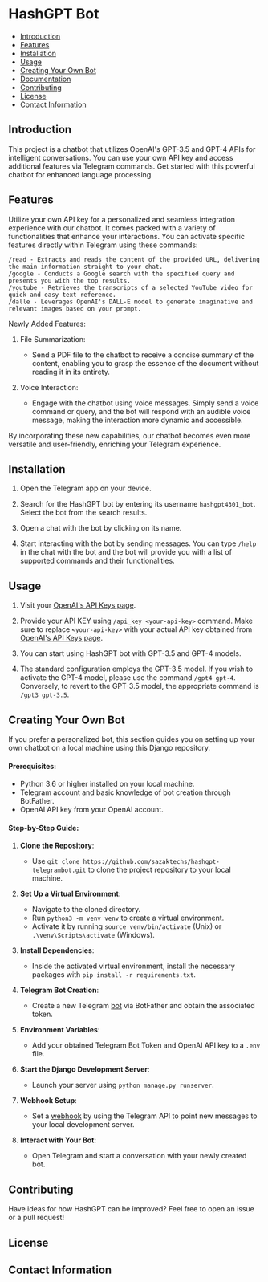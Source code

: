 # HashGPT Bot
- [Introduction](#introduction)
- [Features](#features)
- [Installation](#installation)
- [Usage](#usage)
- [Creating Your Own Bot](#creating-your-own-bot)
- [Documentation](#documentation)
- [Contributing](#contributing)
- [License](#license)
- [Contact Information](#contact-information)

## Introduction

This project is a chatbot that utilizes OpenAI's GPT-3.5 and GPT-4 APIs for intelligent conversations. You can use your own API key and access additional features via Telegram commands. Get started with this powerful chatbot for enhanced language processing.

## Features

Utilize your own API key for a personalized and seamless integration experience with our chatbot. It comes packed with a variety of functionalities that enhance your interactions. You can activate specific features directly within Telegram using these commands:

    /read - Extracts and reads the content of the provided URL, delivering the main information straight to your chat.
    /google - Conducts a Google search with the specified query and presents you with the top results.
    /youtube - Retrieves the transcripts of a selected YouTube video for quick and easy text reference.
    /dalle - Leverages OpenAI's DALL-E model to generate imaginative and relevant images based on your prompt.

Newly Added Features:

1. File Summarization:
    - Send a PDF file to the chatbot to receive a concise summary of the content, enabling you to grasp the essence of the document without reading it in its entirety.

2. Voice Interaction:
    - Engage with the chatbot using voice messages. Simply send a voice command or query, and the bot will respond with an audible voice message, making the interaction more dynamic and accessible.

By incorporating these new capabilities, our chatbot becomes even more versatile and user-friendly, enriching your Telegram experience.

## Installation

1. Open the Telegram app on your device.

2. Search for the HashGPT bot by entering its username `hashgpt4301_bot`. Select the bot from the search results.

3. Open a chat with the bot by clicking on its name.

4. Start interacting with the bot by sending messages. You can type `/help` in the chat with the bot and the bot will provide you with a list of supported commands and their functionalities.

## Usage

1. Visit your [OpenAI's API Keys page](https://platform.openai.com/account/api-keys).

2. Provide your API KEY using `/api_key <your-api-key>` command. Make sure to replace `<your-api-key>` with your actual API key obtained from [OpenAI's API Keys page](https://platform.openai.com/account/api-keys).

3. You can start using HashGPT bot with GPT-3.5 and GPT-4 models.
 
4. The standard configuration employs the GPT-3.5 model. If you wish to activate the GPT-4 model, please use the command `/gpt4 gpt-4`. Conversely, to revert to the GPT-3.5 model, the appropriate command is `/gpt3 gpt-3.5`.

## Creating Your Own Bot

If you prefer a personalized bot, this section guides you on setting up your own chatbot on a local machine using this Django repository.

#### Prerequisites:
- Python 3.6 or higher installed on your local machine.
- Telegram account and basic knowledge of bot creation through BotFather.
- OpenAI API key from your OpenAI account.

#### Step-by-Step Guide:

1. **Clone the Repository**: 
   - Use `git clone https://github.com/sazaktechs/hashgpt-telegrambot.git` to clone the project repository to your local machine.

2. **Set Up a Virtual Environment**: 
   - Navigate to the cloned directory.
   - Run `python3 -m venv venv` to create a virtual environment.
   - Activate it by running `source venv/bin/activate` (Unix) or `.\venv\Scripts\activate` (Windows).

3. **Install Dependencies**:
   - Inside the activated virtual environment, install the necessary packages with `pip install -r requirements.txt`.

4. **Telegram Bot Creation**:
   - Create a new Telegram [bot](https://core.telegram.org/bots/features#botfather) via BotFather and obtain the associated token.

5. **Environment Variables**: 
   - Add your obtained Telegram Bot Token and OpenAI API key to a `.env` file.

6. **Start the Django Development Server**:
   - Launch your server using `python manage.py runserver`.

7. **Webhook Setup**:
   - Set a [webhook](https://core.telegram.org/bots/api#setwebhook) by using the Telegram API to point new messages to your local development server.

8. **Interact with Your Bot**:
   - Open Telegram and start a conversation with your newly created bot.

## Contributing

Have ideas for how HashGPT can be improved? Feel free to open an issue or a pull request!

## License



## Contact Information

